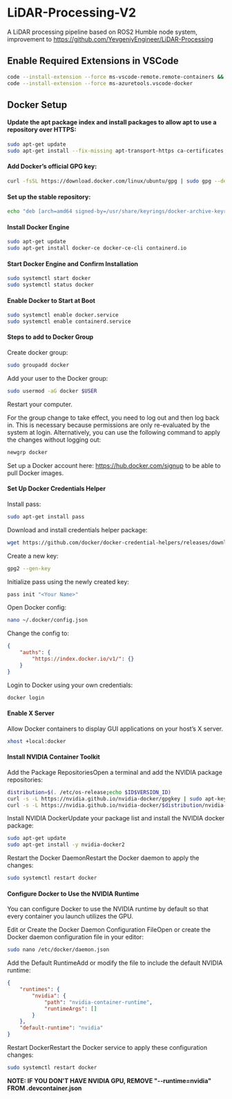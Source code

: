 # LiDAR-Processing-V2
A LiDAR processing pipeline based on ROS2 Humble node system, improvement to https://github.com/YevgeniyEngineer/LiDAR-Processing

## Enable Required Extensions in VSCode
```bash
code --install-extension --force ms-vscode-remote.remote-containers && \
code --install-extension --force ms-azuretools.vscode-docker
```

## Docker Setup

#### Update the apt package index and install packages to allow apt to use a repository over HTTPS:
```bash
sudo apt-get update
sudo apt-get install --fix-missing apt-transport-https ca-certificates curl software-properties-common
```

#### Add Docker’s official GPG key:
```bash
curl -fsSL https://download.docker.com/linux/ubuntu/gpg | sudo gpg --dearmor -o /usr/share/keyrings/docker-archive-keyring.gpg
```

#### Set up the stable repository:
```bash
echo "deb [arch=amd64 signed-by=/usr/share/keyrings/docker-archive-keyring.gpg] https://download.docker.com/linux/ubuntu $(lsb_release -cs) stable" | sudo tee /etc/apt/sources.list.d/docker.list > /dev/null
```

#### Install Docker Engine
```bash
sudo apt-get update
sudo apt-get install docker-ce docker-ce-cli containerd.io
```

#### Start Docker Engine and Confirm Installation
```bash
sudo systemctl start docker
sudo systemctl status docker
```

#### Enable Docker to Start at Boot
```bash
sudo systemctl enable docker.service
sudo systemctl enable containerd.service
```

#### Steps to add to Docker Group

Create docker group:
```bash
sudo groupadd docker
```

Add your user to the Docker group:
```bash
sudo usermod -aG docker $USER
```

Restart your computer.

For the group change to take effect, you need to log out and then log back in. This is necessary because permissions are only re-evaluated by the system at login. Alternatively, you can use the following command to apply the changes without logging out:
```bash
newgrp docker
```

Set up a Docker account here: https://hub.docker.com/signup to be able to pull Docker images.

#### Set Up Docker Credentials Helper

Install pass:
```bash
sudo apt-get install pass
```

Download and install credentials helper package:
```bash
wget https://github.com/docker/docker-credential-helpers/releases/download/v0.6.0/docker-credential-pass-v0.6.0-amd64.tar.gz && tar -xf docker-credential-pass-v0.6.0-amd64.tar.gz && chmod +x docker-credential-pass && sudo mv docker-credential-pass /usr/local/bin/
```

Create a new key:
```bash
gpg2 --gen-key
```

Initialize pass using the newly created key:
```bash
pass init "<Your Name>"
```

Open Docker config:
```bash
nano ~/.docker/config.json
```

Change the config to:
```json
{
    "auths": {
        "https://index.docker.io/v1/": {}
    }
}
```

Login to Docker using your own credentials:
```bash
docker login
```

#### Enable X Server
Allow Docker containers to display GUI applications on your host’s X server.
```bash
xhost +local:docker
```

#### Install NVIDIA Container Toolkit
Add the Package RepositoriesOpen a terminal and add the NVIDIA package repositories:

```bash
distribution=$(. /etc/os-release;echo $ID$VERSION_ID)
curl -s -L https://nvidia.github.io/nvidia-docker/gpgkey | sudo apt-key add -
curl -s -L https://nvidia.github.io/nvidia-docker/$distribution/nvidia-docker.list | sudo tee /etc/apt/sources.list.d/nvidia-docker.list
```

Install NVIDIA DockerUpdate your package list and install the NVIDIA docker package:
```bash
sudo apt-get update
sudo apt-get install -y nvidia-docker2
```

Restart the Docker DaemonRestart the Docker daemon to apply the changes:
```bash
sudo systemctl restart docker
```

#### Configure Docker to Use the NVIDIA Runtime
You can configure Docker to use the NVIDIA runtime by default so that every container you launch utilizes the GPU.

Edit or Create the Docker Daemon Configuration FileOpen or create the Docker daemon configuration file in your editor:
```bash
sudo nano /etc/docker/daemon.json
```

Add the Default RuntimeAdd or modify the file to include the default NVIDIA runtime:
```json
{
    "runtimes": {
        "nvidia": {
            "path": "nvidia-container-runtime",
            "runtimeArgs": []
        }
    },
    "default-runtime": "nvidia"
}
```

Restart DockerRestart the Docker service to apply these configuration changes:
```bash
sudo systemctl restart docker
```

**NOTE: IF YOU DON'T HAVE NVIDIA GPU, REMOVE "--runtime=nvidia" FROM .devcontainer.json** 

